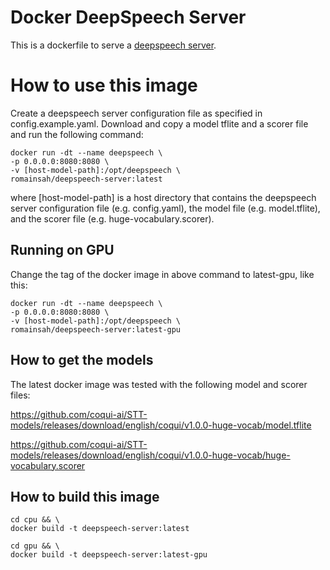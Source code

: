 # Docker DeepSpeech Server
This is a dockerfile to serve a [deepspeech server](https://github.com/MainRo/deepspeech-server).

# How to use this image
Create a deepspeech server configuration file as specified in config.example.yaml. Download and copy
a model tflite and a scorer file and run the following command:

    docker run -dt --name deepspeech \
    -p 0.0.0.0:8080:8080 \
    -v [host-model-path]:/opt/deepspeech \
    romainsah/deepspeech-server:latest

where [host-model-path] is a host directory that contains the deepspeech server
configuration file (e.g. config.yaml), the model file (e.g. model.tflite), and the scorer file (e.g. huge-vocabulary.scorer).

## Running on GPU
Change the tag of the docker image in above command to latest-gpu, like this:

    docker run -dt --name deepspeech \
    -p 0.0.0.0:8080:8080 \
    -v [host-model-path]:/opt/deepspeech \
    romainsah/deepspeech-server:latest-gpu

## How to get the models

The latest docker image was tested with the following model and scorer files:

https://github.com/coqui-ai/STT-models/releases/download/english/coqui/v1.0.0-huge-vocab/model.tflite

https://github.com/coqui-ai/STT-models/releases/download/english/coqui/v1.0.0-huge-vocab/huge-vocabulary.scorer

## How to build this image

    cd cpu && \
    docker build -t deepspeech-server:latest

    cd gpu && \
    docker build -t deepspeech-server:latest-gpu